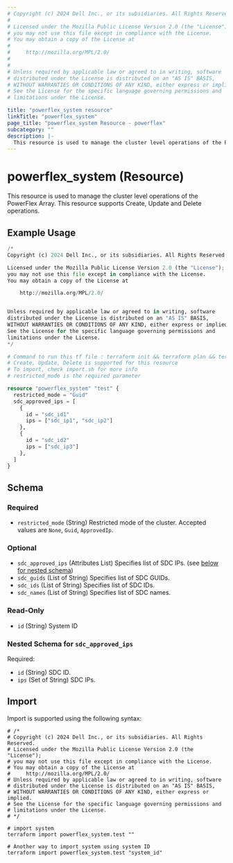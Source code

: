 ```yaml
---
# Copyright (c) 2024 Dell Inc., or its subsidiaries. All Rights Reserved.
# 
# Licensed under the Mozilla Public License Version 2.0 (the "License");
# you may not use this file except in compliance with the License.
# You may obtain a copy of the License at
# 
#     http://mozilla.org/MPL/2.0/
# 
# 
# Unless required by applicable law or agreed to in writing, software
# distributed under the License is distributed on an "AS IS" BASIS,
# WITHOUT WARRANTIES OR CONDITIONS OF ANY KIND, either express or implied.
# See the License for the specific language governing permissions and
# limitations under the License.

title: "powerflex_system resource"
linkTitle: "powerflex_system"
page_title: "powerflex_system Resource - powerflex"
subcategory: ""
description: |-
  This resource is used to manage the cluster level operations of the PowerFlex Array. This resource supports Create, Update and Delete operations.
---
```


# powerflex_system (Resource)

This resource is used to manage the cluster level operations of the PowerFlex Array. This resource supports Create, Update and Delete operations.


## Example Usage

```terraform
/*
Copyright (c) 2024 Dell Inc., or its subsidiaries. All Rights Reserved.

Licensed under the Mozilla Public License Version 2.0 (the "License");
you may not use this file except in compliance with the License.
You may obtain a copy of the License at

    http://mozilla.org/MPL/2.0/


Unless required by applicable law or agreed to in writing, software
distributed under the License is distributed on an "AS IS" BASIS,
WITHOUT WARRANTIES OR CONDITIONS OF ANY KIND, either express or implied.
See the License for the specific language governing permissions and
limitations under the License.
*/

# Command to run this tf file : terraform init && terraform plan && terraform apply
# Create, Update, Delete is supported for this resource
# To import, check import.sh for more info
# restricted_mode is the required parameter

resource "powerflex_system" "test" {
  restricted_mode = "Guid"
  sdc_approved_ips = [
    {
      id = "sdc_id1"
      ips = ["sdc_ip1", "sdc_ip2"]
    },
    {
      id = "sdc_id2"
      ips = ["sdc_ip3"]
    },
  ]
}
```

<!-- schema generated by tfplugindocs -->
## Schema

### Required

- `restricted_mode` (String) Restricted mode of the cluster. Accepted values are `None`, `Guid`, `ApprovedIp`.

### Optional

- `sdc_approved_ips` (Attributes List) Specifies list of SDC IPs. (see [below for nested schema](#nestedatt--sdc_approved_ips))
- `sdc_guids` (List of String) Specifies list of SDC GUIDs.
- `sdc_ids` (List of String) Specifies list of SDC IDs.
- `sdc_names` (List of String) Specifies list of SDC names.

### Read-Only

- `id` (String) System ID

<a id="nestedatt--sdc_approved_ips"></a>
### Nested Schema for `sdc_approved_ips`

Required:

- `id` (String) SDC ID.
- `ips` (Set of String) SDC IPs.

## Import

Import is supported using the following syntax:

```shell
# /*
# Copyright (c) 2024 Dell Inc., or its subsidiaries. All Rights Reserved.
# Licensed under the Mozilla Public License Version 2.0 (the "License");
# you may not use this file except in compliance with the License.
# You may obtain a copy of the License at
#     http://mozilla.org/MPL/2.0/
# Unless required by applicable law or agreed to in writing, software
# distributed under the License is distributed on an "AS IS" BASIS,
# WITHOUT WARRANTIES OR CONDITIONS OF ANY KIND, either express or implied.
# See the License for the specific language governing permissions and
# limitations under the License.
# */

# import system
terraform import powerflex_system.test ""

# Another way to import system using system ID
terraform import powerflex_system.test "system_id"
```